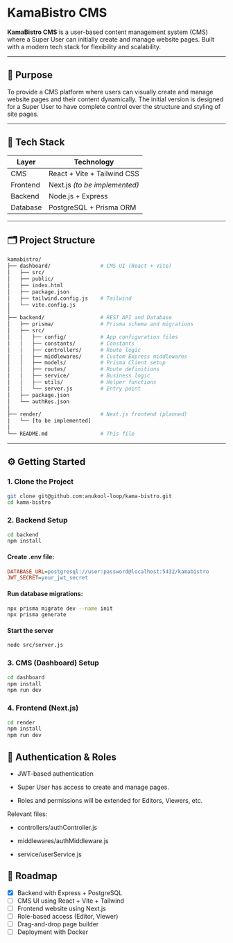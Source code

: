 # KamaBistro CMS

**KamaBistro CMS** is a user-based content management system (CMS) where a Super User can initially create and manage website pages. Built with a modern tech stack for flexibility and scalability.

---

## 📌 Purpose

To provide a CMS platform where users can visually create and manage website pages and their content dynamically. The initial version is designed for a Super User to have complete control over the structure and styling of site pages.

---

## 🧰 Tech Stack

| Layer       | Technology                          |
|-------------|--------------------------------------|
| CMS         | React + Vite + Tailwind CSS          |
| Frontend    | Next.js *(to be implemented)*        |
| Backend     | Node.js + Express                    |
| Database    | PostgreSQL + Prisma ORM              |

---

## 🗂 Project Structure

```bash
kamabistro/
├── dashboard/                # CMS UI (React + Vite)
│   ├── src/
│   ├── public/
│   ├── index.html
│   ├── package.json
│   ├── tailwind.config.js    # Tailwind
│   └── vite.config.js
│
├── backend/                  # REST API and Database
│   ├── prisma/               # Prisma schema and migrations
│   ├── src/
│   │   ├── config/           # App configuration files
│   │   ├── constants/        # Constants
│   │   ├── controllers/      # Route logic
│   │   ├── middlewares/      # Custom Express middlewares
│   │   ├── models/           # Prisma Client setup
│   │   ├── routes/           # Route definitions
│   │   ├── service/          # Business logic
│   │   ├── utils/            # Helper functions
│   │   └── server.js         # Entry point
│   ├── package.json
│   └── authRes.json
│
├── render/                   # Next.js frontend (planned)
│   └── [to be implemented]
│
└── README.md                 # This file
```

---

## ⚙️ Getting Started

### 1. Clone the Project

```bash
git clone git@github.com:anukool-loop/kama-bistro.git
cd kama-bistro 
```

### 2. Backend Setup
```bash
cd backend
npm install
```

#### Create .env file:
```ini
DATABASE_URL=postgresql://user:password@localhost:5432/kamabistro
JWT_SECRET=your_jwt_secret
```

#### Run database migrations:
```bash
npx prisma migrate dev --name init
npx prisma generate
```

#### Start the server
```bash
node src/server.js
```

### 3. CMS (Dashboard) Setup
```bash
cd dashboard
npm install
npm run dev
```

### 4. Frontend (Next.js)
```bash
cd render
npm install
npm run dev
```

## 🔐 Authentication & Roles
- JWT-based authentication

- Super User has access to create and manage pages.

- Roles and permissions will be extended for Editors, Viewers, etc.

Relevant files:

- controllers/authController.js

- middlewares/authMiddleware.js

- service/userService.js

## 🚧 Roadmap

- [x] Backend with Express + PostgreSQL
- [ ] CMS UI using React + Vite + Tailwind
- [ ] Frontend website using Next.js
- [ ] Role-based access (Editor, Viewer)
- [ ] Drag-and-drop page builder
- [ ] Deployment with Docker
